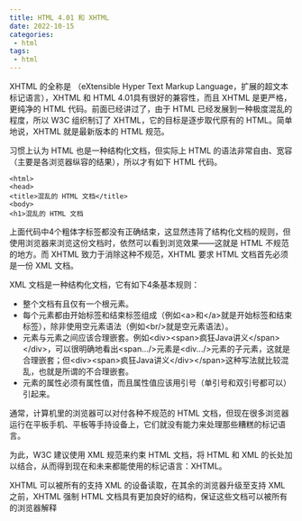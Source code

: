 ```yaml
---
title: HTML 4.01 和 XHTML
date: 2022-10-15
categories:
 - html
tags:
 - html
---
```


XHTML 的全称是 （eXtensible Hyper Text Markup Language，扩展的超文本标记语言），XHTML 和 HTML 4.01具有很好的兼容性，而且 XHTML 是更严格，更纯净的 HTML 代码。前面已经讲过了，由于 HTML 已经发展到一种极度混乱的程度，所以 W3C 组织制订了 XHTML，它的目标是逐步取代原有的 HTML。简单地说，XHTML 就是最新版本的 HTML 规范。

习惯上认为 HTML 也是一种结构化文档，但实际上 HTML 的语法非常自由、宽容（主要是各浏览器纵容的结果），所以才有如下 HTML 代码。

    <html>
    <head>
    <title>混乱的 HTML 文档</title>
    <body>
    <h1>混乱的 HTML 文档

上面代码中4个粗体字标签都没有正确结束，这显然违背了结构化文档的规则，但使用浏览器来浏览这份文档时，依然可以看到浏览效果——这就是 HTML 不规范的地方。而 XHTML 致力于消除这种不规范，XHTML 要求 HTML 文档首先必须是一份 XML 文档。

XML 文档是一种结构化文档，它有如下4条基本规则：

* 整个文档有且仅有一个根元素。
* 每个元素都由开始标签和结束标签组成（例如\<a\>和\<\/a\>就是开始标签和结束标签），除非使用空元素语法（例如\<br\/\>就是空元素语法）。
* 元素与元素之间应该合理嵌套。例如\<div\>\<span\>疯狂Java讲义\<\/span\>\<\/div\>，可以很明确地看出\<span...\/\>元素是\<div...\/\>元素的子元素，这就是合理嵌套；但\<div\>\<span\>疯狂Java讲义\<\/div\>\<\/span\>这种写法就比较混乱，也就是所谓的不合理嵌套。
* 元素的属性必须有属性值，而且属性值应该用引号（单引号和双引号都可以）引起来。

通常，计算机里的浏览器可以对付各种不规范的 HTML 文档，但现在很多浏览器运行在平板手机、平板等手持设备上，它们就没有能力来处理那些糟糕的标记语言。

为此，W3C 建议使用 XML 规范来约束 HTML 文档，将 HTML 和 XML 的长处加以结合，从而得到现在和未来都能使用的标记语言：XHTML。

XHTML 可以被所有的支持 XML 的设备读取，在其余的浏览器升级至支持 XML 之前，XHTML 强制 HTML 文档具有更加良好的结构，保证这些文档可以被所有的浏览器解释